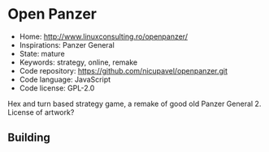 # Open Panzer

- Home: http://www.linuxconsulting.ro/openpanzer/
- Inspirations: Panzer General
- State: mature
- Keywords: strategy, online, remake
- Code repository: https://github.com/nicupavel/openpanzer.git
- Code language: JavaScript
- Code license: GPL-2.0

Hex and turn based strategy game, a remake of good old Panzer General 2.
License of artwork?

## Building
